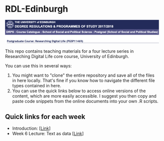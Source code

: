 # RDL-Edinburgh

![Alt Text](coursebanner.png)

This repo contains teaching materials for a four lecture series in Researching Digital Life core course, University of Edinburgh. 

You can use this in several ways:

1. You might want to "clone" the entire repository and save all of the files in here locally. That's fine if you know how to navigate the different file types contained in here. 
2. You can use the quick links below to access online versions of the content, which are more easily accessible. I suggest you then copy and paste code snippets from the online documents into your own .R scripts.

## Quick links for each week

- Introduction: \[[Link](https://raw.githack.com/cjbarrie/RDL-Ed/main/01-intro/01-intro.html)\]
- Week 6 Lecture: Text as data \[[Link](https://raw.githack.com/cjbarrie/RDL-Ed/main/02-text-as-data/02-week6.html)\]

